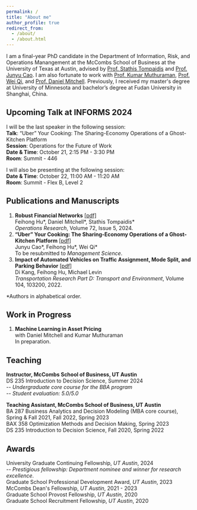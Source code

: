 ```yaml
---
permalink: /
title: "About me"
author_profile: true
redirect_from: 
  - /about/
  - /about.html
---
```


I am a final-year PhD candidate in the Department of Information, Risk, and Operations Manangement at the McCombs School of Business at the University of Texas at Austin, advised by [Prof. Stathis Tompaidis](https://www.mccombs.utexas.edu/faculty-and-research/faculty-directory/efstathios-tompaidis/) and [Prof. Junyu Cao](https://junyucao.com/). I am also fortunate to work with [Prof. Kumar Muthuraman](https://www.mccombs.utexas.edu/faculty-and-research/faculty-directory/kumar-muthuraman/), [Prof. Wei Qi](https://www.wei-qi.net/), and [Prof. Daniel Mitchell](https://www.mccombs.utexas.edu/faculty-and-research/faculty-directory/daniel-mitchell/). Previously, I received my master's degree at University of Minnesota and bachelor’s degree at Fudan University in Shanghai, China.

<h2>Upcoming Talk at INFORMS 2024</h2>

I will be the last speaker in the following session:<br/>
**Talk**: “Uber” Your Cooking: The Sharing-Economy Operations of a Ghost-Kitchen Platform<br/>
**Session**: Operations for the Future of Work<br/>
**Date & Time**: October 21, 2:15 PM - 3:30 PM<br/>
**Room**: Summit - 446<br/>

I will also be presenting at the following session:<br/>
**Date & Time**: October 22, 11:00 AM - 11:20 AM<br/>
**Room**: Summit - Flex B, Level 2<br/>

<h2>Publications and Manuscripts</h2>

1. **Robust Financial Networks** [[pdf]](https://pubsonline.informs.org/doi/10.1287/opre.2022.0272)<br/>
   Feihong Hu\*, Daniel Mitchell\*, Stathis Tompaidis\*<br/>
   _Operations Research_, Volume 72, Issue 5, 2024.
2. **“Uber” Your Cooking: The Sharing-Economy Operations of a Ghost-Kitchen Platform** [[pdf]](https://papers.ssrn.com/sol3/papers.cfm?abstract_id=4494858)<br/>
   Junyu Cao\*, Feihong Hu\*, Wei Qi\*<br/>
   To be resubmitted to _Management Science_.
3. **Impact of Automated Vehicles on Traffic Assignment, Mode Split, and Parking Behavior** [[pdf]](https://www.sciencedirect.com/science/article/abs/pii/S136192092200030X)<br/>
   Di Kang, Feihong Hu, Michael Levin<br/>
   _Transportation Research Part D: Transport and Environment_, Volume 104, 103200, 2022.<br/>
   
\*Authors in alphabetical order.<br/>

<h2>Work in Progress</h2>

1. **Machine Learning in Asset Pricing**<br/>
   with Daniel Mitchell and Kumar Muthuraman<br/>
   In preparation.

<h2>Teaching</h2>

**Instructor, McCombs School of Business, UT Austin**<br/>
DS 235 Introduction to Decision Science, Summer 2024<br/>
-- _Undergraduate core course for the BBA program_<br/>
-- _Student evaluation: 5.0/5.0_

**Teaching Assistant, McCombs School of Business, UT Austin**<br/>
BA 287 Business Analytics and Decision Modeling (MBA core course), Spring & Fall 2021, Fall 2022, Spring 2023<br/>
BAX 358 Optimization Methods and Decision Making, Spring 2023<br/>
DS 235 Introduction to Decision Science, Fall 2020, Spring 2022

<h2>Awards</h2>

University Graduate Continuing Fellowship, _UT Austin_, 2024<br/>
 -- _Prestigious fellowship: Department nominee and winner for research excellence_.<br/>
Graduate School Professional Development Award, _UT Austin_, 2023<br/>
McCombs Dean's Fellowship, _UT Austin_, 2021 - 2023<br/>
Graduate School Provost Fellowship, _UT Austin_, 2020<br/>
Graduate School Recruitment Fellowship, _UT Austin_, 2020<br/>


